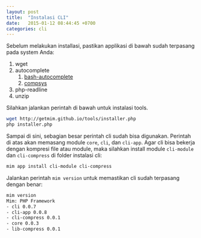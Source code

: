 ```yaml
---
layout: post
title:  "Instalasi CLI"
date:   2015-01-12 08:44:45 +0700
categories: cli
---
```


Sebelum melakukan installasi, pastikan applikasi di bawah sudah terpasang
pada system Anda:

1. wget
1. autocomplete
	1. [bash-autocomplete](https://www.cyberciti.biz/faq/add-bash-auto-completion-in-ubuntu-linux/)
	1. [compsys](https://mads-hartmann.com/2017/08/06/writing-zsh-completion-scripts.html)
1. php-readline
1. unzip

Silahkan jalankan perintah di bawah untuk instalasi tools.

```bash
wget http://getmim.github.io/tools/installer.php
php installer.php
```

Sampai di sini, sebagian besar perintah cli sudah bisa digunakan. Perintah di atas
akan memasang module `core`, `cli`, dan `cli-app`. Agar cli bisa bekerja dengan
kompresi file atau module, maka silahkan install module `cli-module` dan 
`cli-compress` di folder instalasi cli:

```bash
mim app install cli-module cli-compress
```

Jalankan perintah `mim version` untuk memastikan cli sudah terpasang dengan benar:

```bash
mim version
Mim: PHP Framework
- cli 0.0.7
- cli-app 0.0.8
- cli-compress 0.0.1
- core 0.0.3
- lib-compress 0.0.1
```